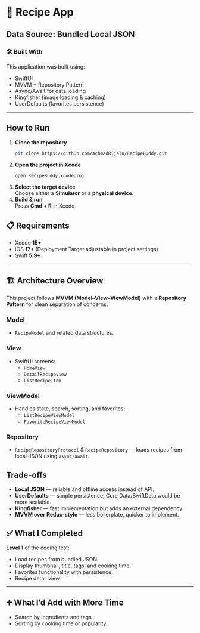 # 🍲 Recipe App

Data Source: **Bundled Local JSON**
---

### 🛠 Built With

This application was built using:

- SwiftUI  
- MVVM + Repository Pattern  
- Async/Await for data loading  
- Kingfisher (image loading & caching)  
- UserDefaults (favorites persistence)

---

##  How to Run

1. **Clone the repository**
   ```bash
   git clone https://github.com/AchmadRijalu/RecipeBuddy.git
2. **Open the project in Xcode**
   ```bash
   open RecipeBuddy.xcodeproj
3. **Select the target device**  
   Choose either a **Simulator** or a **physical device**.
4. **Build & run**  
   Press **Cmd + R** in Xcode


## 📋 Requirements
- Xcode **15+**
- iOS **17+** (Deployment Target adjustable in project settings)
- Swift **5.9+**

---

## 🏗 Architecture Overview

This project follows **MVVM (Model–View–ViewModel)** with a **Repository Pattern** for clean separation of concerns.

### Model
- `RecipeModel` and related data structures.

### View
- SwiftUI screens:
  - `HomeView`
  - `DetailRecipeView`
  - `ListRecipeItem`

### ViewModel
- Handles state, search, sorting, and favorites:
  - `ListRecipeViewModel`
  - `FavoriteRecipeViewModel`

### Repository
- `RecipeRepositoryProtocol` & `RecipeRepository` — loads recipes from local JSON using `async/await`.

##  Trade-offs

- **Local JSON** — reliable and offline access instead of API.
- **UserDefaults** — simple persistence; Core Data/SwiftData would be more scalable.
- **Kingfisher** — fast implementation but adds an external dependency.
- **MVVM over Redux-style** — less boilerplate, quicker to implement.

## ✅ What I Completed
**Level 1** of the coding test:
- Load recipes from bundled JSON.
- Display thumbnail, title, tags, and cooking time.
- Favorites functionality with persistence.
- Recipe detail view.

---

## ➕ What I’d Add with More Time
- Search by ingredients and tags.
- Sorting by cooking time or popularity.

